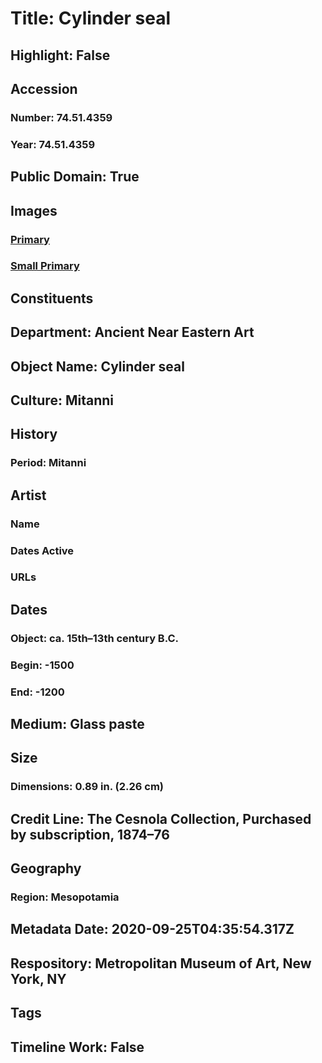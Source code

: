# Title: Cylinder seal
## Highlight: False
## Accession
### Number: 74.51.4359
### Year: 74.51.4359
## Public Domain: True
## Images
### [Primary](https://images.metmuseum.org/CRDImages/an/original/ss74_51_4359.jpg)
### [Small Primary](https://images.metmuseum.org/CRDImages/an/web-large/ss74_51_4359.jpg)
## Constituents
## Department: Ancient Near Eastern Art
## Object Name: Cylinder seal
## Culture: Mitanni
## History
### Period: Mitanni
## Artist
### Name
### Dates Active
### URLs
## Dates
### Object: ca. 15th–13th century B.C.
### Begin: -1500
### End: -1200
## Medium: Glass paste
## Size
### Dimensions: 0.89 in. (2.26 cm)
## Credit Line: The Cesnola Collection, Purchased by subscription, 1874–76
## Geography
### Region: Mesopotamia
## Metadata Date: 2020-09-25T04:35:54.317Z
## Respository: Metropolitan Museum of Art, New York, NY
## Tags
## Timeline Work: False
